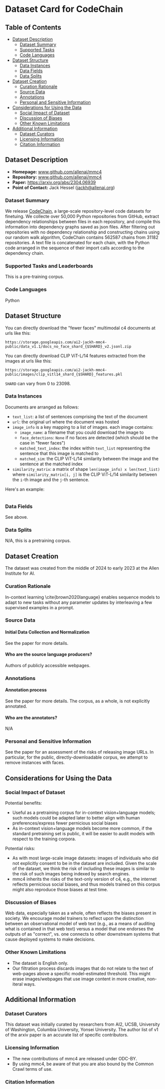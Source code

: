 # Dataset Card for CodeChain

## Table of Contents
- [Dataset Description](#dataset-description)
  - [Dataset Summary](#dataset-summary)
  - [Supported Tasks](#supported-tasks-and-leaderboards)
  - [Code Languages](#languages)
- [Dataset Structure](#dataset-structure)
  - [Data Instances](#data-instances)
  - [Data Fields](#data-fields)
  - [Data Splits](#data-splits)
- [Dataset Creation](#dataset-creation)
  - [Curation Rationale](#curation-rationale)
  - [Source Data](#source-data)
  - [Annotations](#annotations)
  - [Personal and Sensitive Information](#personal-and-sensitive-information)
- [Considerations for Using the Data](#considerations-for-using-the-data)
  - [Social Impact of Dataset](#social-impact-of-dataset)
  - [Discussion of Biases](#discussion-of-biases)
  - [Other Known Limitations](#other-known-limitations)
- [Additional Information](#additional-information)
  - [Dataset Curators](#dataset-curators)
  - [Licensing Information](#licensing-information)
  - [Citation Information](#citation-information)

## Dataset Description

- **Homepage:** www.github.com/allenai/mmc4
- **Repository:** www.github.com/allenai/mmc4
- **Paper:** https://arxiv.org/abs/2304.06939
- **Point of Contact:** Jack Hessel (jackh@allenai.org)

### Dataset Summary

We release [CodeChain](https://www.tensorflow.org/datasets/catalog/c4), a large-scale repository-level code datasets for finetuing. We collecte over 50,000 Python repositories from GitHub, extract dependency relationships between files in each repository, and compile this information into dependency graphs saved as json files. After filtering out repositories with no dependency relationship and constructing chains using our random walk algorithm, CodeChain contains 562587 chains from 31182 repositories. A text file is concatenated for each chain, with the Python code arranged in the sequence of their import calls according to the dependency chain.

### Supported Tasks and Leaderboards

This is a pre-training corpus.

### Code Languages
Python

## Dataset Structure


You can directly download the "fewer faces" multimodal c4 documents at urls like this:

`https://storage.googleapis.com/ai2-jackh-mmc4-public/data_v1.1/docs_no_face_shard_{$SHARD}_v2.jsonl.zip`

You can directly download CLIP ViT-L/14 features extracted from the images at urls like this:

`https://storage.googleapis.com/ai2-jackh-mmc4-public/images/clip_vitl14_shard_{$SHARD}_features.pkl`

`SHARD` can vary from 0 to 23098. 


### Data Instances

Documents are arranged as follows:

- `text_list`: a list of sentences comprising the text of the document
- `url`: the original url where the document was hosted
- `image_info` is a key mapping to a list of images. each image contains:
  - `image_name`: a filename that you could download the image to
  - `face_detections`: `None` if no faces are detected (which should be the case in "fewer faces")
  - `matched_text_index`: the index within `text_list` representing the sentence that this image is matched to
  - `matched_sim`: the CLIP ViT-L/14 similarity between the image and the sentence at the matched index
- `similarity_matrix`: a matrix of shape `len(image_info) x len(text_list)` where `similarity_matrix[i, j]` is the CLIP ViT-L/14 similarity between the `i`-th image and the `j`-th sentence.

Here's an example:

```

```



### Data Fields

See above.

### Data Splits

N/A, this is a pretraining corpus.

## Dataset Creation

The dataset was created from the middle of 2024 to early 2023 at the Allen Institute for AI.

### Curation Rationale

In-context learning \cite{brown2020language} enables sequence models to adapt to new tasks without any parameter updates by interleaving a few supervised examples in a prompt. 

### Source Data

#### Initial Data Collection and Normalization

See the paper for more details.

#### Who are the source language producers?

Authors of publicly accessible webpages.

### Annotations

#### Annotation process

See the paper for more details. The corpus, as a whole, is not explicitly annotated.

#### Who are the annotators?

N/A

### Personal and Sensitive Information

See the paper for an assessment of the risks of releasing image URLs. In particular, for the public, directly-downloadable corpus, we attempt to remove instances with faces.

## Considerations for Using the Data

### Social Impact of Dataset

Potential benefits:

- Useful as a pretraining corpus for in-context vision+language models; such models could be adapted later to better align with human preferences/express fewer pernicious social biases
- As in-context vision+language models become more common, if the standard pretraining set is public, it will be easier to audit models with respect to the training corpora.

Potential risks:

- As with most large-scale image datasets: images of individuals who did not explicitly consent to be in the dataset are included. Given the scale of the dataset, we think the risk of including these images is similar to the risk of such images being indexed by search engines.
- mmc4 inherits the risks of the text-only version of c4, e.g., the internet reflects pernicious social biases, and thus models trained on this corpus might also reproduce those biases at test time.

### Discussion of Biases

Web data, especially taken as a whole, often reflects the biases present in society. We encourage model trainers to reflect upon the distinction between an observational model of web text (e.g., as a means of auditing what is contained in that web text) versus a model that one endorses the outputs of as "correct", vs. one connects to other downstream systems that cause deployed systems to make decisions.

### Other Known Limitations

- The dataset is English only.
- Our filtration process discards images that do not relate to the text of web-pages above a specific model-estimated threshold. This might erase images/webpages that use image content in more creative, non-iteral ways.

## Additional Information

### Dataset Curators

This dataset was initially curated by researchers from AI2, UCSB, University of Washington, Columbia University, Yonsei University. The author list of v1 of the arxiv paper is an accurate list of specific contributors.

### Licensing Information

- The new contributions of mmc4 are released under ODC-BY.
- By using mmc4, be aware of that you are also bound by the Common Crawl terms of use.

### Citation Information

```
```

